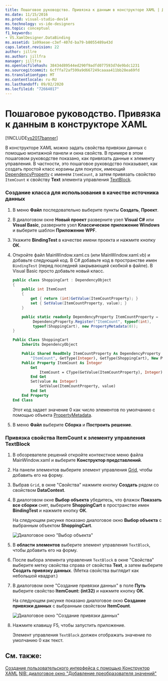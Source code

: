 ```yaml
---
title: Пошаговое руководство. Привязка к данным в конструкторе XAML | Документы Майкрософт
ms.date: 11/15/2016
ms.prod: visual-studio-dev14
ms.technology: vs-ide-designers
ms.topic: conceptual
f1_keywords:
- VS.XamlDesigner.DataBinding
ms.assetid: 1a99aeae-c3ef-407d-ba79-b8055489a43d
caps.latest.revision: 22
author: jillre
ms.author: jillfra
manager: jillfra
ms.openlocfilehash: 38434d89544ed290f9adfd077593d7de9bdc1231
ms.sourcegitcommit: 6cfffa72af599a9d667249caaaa411bb28ea69fd
ms.translationtype: MT
ms.contentlocale: ru-RU
ms.lasthandoff: 09/02/2020
ms.locfileid: "72664017"
---
```

# <a name="walkthrough-binding-to-data-in-xaml-designer"></a>Пошаговое руководство. Привязка к данным в конструкторе XAML
[!INCLUDE[vs2017banner](../includes/vs2017banner.md)]

В конструкторе XAML можно задать свойства привязки данных с помощью монтажной панели и окна свойств. В примере в этом пошаговом руководстве показано, как привязать данные к элементу управления. В частности, это пошаговое руководство показывает, как создать простой класс корзины для покупок, имеющий [DependencyProperty](https://msdn.microsoft.com/library/windows/apps/windows.ui.xaml.dependencyproperty.aspx) с именем `ItemCount`, а затем привязать свойство `ItemCount` к свойству **Text** элемента управления [TextBlock](https://msdn.microsoft.com/library/windows/apps/windows.ui.xaml.controls.textblock.aspx).

### <a name="to-create-a-class-to-use-as-a-data-source"></a>Создание класса для использования в качестве источника данных

1. В меню **Файл** последовательно выберите пункты **Создать**, **Проект**.

2. В диалоговом окне **Новый проект** разверните узел **Visual C#** или **Visual Basic**, разверните узел **Классическое приложение Windows** и выберите шаблон **Приложение WPF**.

3. Укажите **BindingTest** в качестве имени проекта и нажмите кнопку **ОК**.

4. Откройте файл MainWindow.xaml.cs (или MainWindow.xaml.vb) и добавьте следующий код. В C# добавьте код в пространстве имен `BindingTest` (перед последней закрывающей скобкой в файле). В Visual Basic просто добавьте новый класс.

    ```csharp
    public class ShoppingCart : DependencyObject
    {
        public int ItemCount
        {
            get { return (int)GetValue(ItemCountProperty); }
            set { SetValue(ItemCountProperty, value); }
        }

        public static readonly DependencyProperty ItemCountProperty =
             DependencyProperty.Register("ItemCount", typeof(int),
             typeof(ShoppingCart), new PropertyMetadata(0));
    }

    ```

    ```vb
    Public Class ShoppingCart
        Inherits DependencyObject

        Public Shared ReadOnly ItemCountProperty As DependencyProperty = DependencyProperty.Register(
            "ItemCount", GetType(Integer), GetType(ShoppingCart), New PropertyMetadata(0))
        Public Property ItemCount As Integer
            Get
                ItemCount = CType(GetValue(ItemCountProperty), Integer)
            End Get
            Set(value As Integer)
                SetValue(ItemCountProperty, value)
            End Set
        End Property
    End Class
    ```

     Этот код задает значение 0 как число элементов по умолчанию с помощью объекта [PropertyMetadata](https://msdn.microsoft.com/library/windows/apps/windows.ui.xaml.propertymetadata.aspx).

5. В меню **Файл** выберите **Сборка** и **Построить решение**.

### <a name="to-bind-the-itemcount-property-to-a-textblock-control"></a>Привязка свойства ItemCount к элементу управления TextBlock

1. В обозревателе решений откройте контекстное меню файла MainWindow.xaml и выберите **Конструктор представлений**.

2. На панели элементов выберите элемент управления [Grid](https://msdn.microsoft.com/library/windows/apps/windows.ui.xaml.controls.grid.aspx), чтобы добавить его на форму.

3. Выбрав `Grid`, в окне "Свойства" нажмите кнопку **Создать** рядом со свойством **DataContext**.

4. В диалоговом окне **Выбор объекта** убедитесь, что флажок **Показать все сборки** снят, выберите **ShoppingCart** в пространстве имен **BindingTest** и нажмите кнопку **ОК**.

     На следующем рисунке показано диалоговое окно **Выбор объекта** с выбранным объектом **ShoppingCart**.

     ![Диалоговое окно "Выбор объекта"](../designers/media/blendselectobject.PNG "BlendSelectObject")

5. В **области элементов** выберите элемент управления `TextBlock`, чтобы добавить его на форму.

6. После выбора элемента управления `TextBlock` в окне "Свойства" выберите метку свойства справа от свойства **Text**, а затем выберите **Создать привязку данных**. (Метка свойства выглядит как небольшой квадрат.)

7. В диалоговом окне "Создание привязки данных" в поле **Путь** выберите свойство **ItemCount: (int32)** и нажмите кнопку **ОК**.

     На следующем рисунке показано диалоговое окно **Создание привязки данных** с выбранным свойством **ItemCount**.

     ![Диалоговое окно "Создание привязки данных"](../designers/media/xaml-create-data-binding.png "xaml_create_data_binding")

8. Нажмите клавишу F5, чтобы запустить приложение.

     Элемент управления `TextBlock` должен отображать значение по умолчанию 0 как текст.

## <a name="see-also"></a>См. также:
 [Создание пользовательского интерфейса с помощью Конструктор XAML](../designers/creating-a-ui-by-using-xaml-designer-in-visual-studio.md) [NIB: диалоговое окно "Добавление преобразователя значений"](https://msdn.microsoft.com/c5f3d110-a541-4b55-8bca-928f77778af8)
